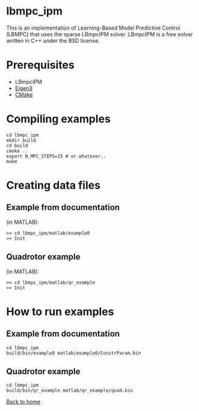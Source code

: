 lbmpc_ipm
===========

This is an implementation of Learning-Based Model Predictive Control (LBMPC) that uses the sparse LBmpcIPM solver. LBmpcIPM is a free solver written in C++ under the BSD license.

Prerequisites
=============
* LBmpcIPM
* [Eigen3](eigen.tuxfamily.org/)
* [CMake](http://www.cmake.org/)

Compiling examples
==================

    cd lbmpc_ipm
    mkdir build
    cd build
    cmake ..
    export N_MPC_STEPS=15 # or whatever..
    make

Creating data files
===================

Example from documentation
--------------------------
(in MATLAB):

    >> cd lbmpc_ipm/matlab/example0
    >> Init

Quadrotor example
-----------------
(in MATLAB):

    >> cd lbmpc_ipm/matlab/qr_example
    >> Init

How to run examples
===================

Example from documentation
--------------------------
    cd lbmpc_ipm
    build/bin/example0 matlab/example0/ConstrParam.bin

Quadrotor example
-----------------
	cd lbmpc_ipm
	build/bin/qr_example matlab/qr_example/quad.bin
	
[Back to home](https://bitbucket.org/lbmpc/lbmpc.bitbucket.org/wiki/Home)
